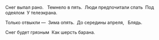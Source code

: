 Снег выпал рано.   
Темнело в пять.  
Люди предпочитали спать  
Под одеялом  
У телеэкрана.

Только отвыкли —  
Зима опять.  
До середины апреля,   
Блядь.

Снег будет грязным  
Как шерсть барана.